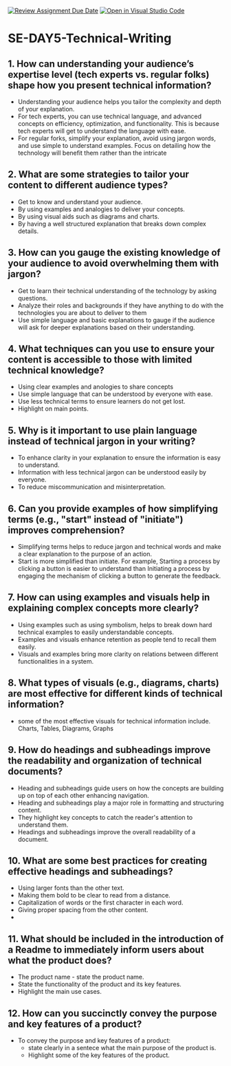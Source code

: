 [![Review Assignment Due Date](https://classroom.github.com/assets/deadline-readme-button-22041afd0340ce965d47ae6ef1cefeee28c7c493a6346c4f15d667ab976d596c.svg)](https://classroom.github.com/a/zsAR-pyY)
[![Open in Visual Studio Code](https://classroom.github.com/assets/open-in-vscode-2e0aaae1b6195c2367325f4f02e2d04e9abb55f0b24a779b69b11b9e10269abc.svg)](https://classroom.github.com/online_ide?assignment_repo_id=15765854&assignment_repo_type=AssignmentRepo)
# SE-DAY5-Technical-Writing
## 1. How can understanding your audience’s expertise level (tech experts vs. regular folks) shape how you present technical information?
- Understanding your audience helps you tailor the complexity and depth of your explanation.
- For tech experts, you can use technical language, and advanced concepts on efficiency, optimization, and functionality. This is because tech experts will get to understand the language with ease.
- For regular forks, simplify your explanation, avoid using jargon words, and use simple to understand examples. Focus on detailing how the technology will benefit them rather than the intricate

## 2. What are some strategies to tailor your content to different audience types?
- Get to know and understand your audience.
- By using examples and analogies to deliver your concepts.
- By using visual aids  such as diagrams and charts.
- By having a well structured explanation that breaks down complex details.
  
## 3. How can you gauge the existing knowledge of your audience to avoid overwhelming them with jargon?
- Get to learn their technical understanding of the technology by asking questions.
- Analyze their roles and backgrounds if they have anything to do with the technologies you are about to deliver to them
- Use simple language and basic explanations to gauge if the audience will ask for deeper explanations based on their understanding.
  
## 4. What techniques can you use to ensure your content is accessible to those with limited technical knowledge?
- Using clear examples and anologies to share concepts
- Use simple language that can be understood by everyone with ease.
- Use less technical terms to ensure learners do not get lost.
- Highlight on main points.
  
## 5. Why is it important to use plain language instead of technical jargon in your writing?
- To enhance clarity in your explanation to ensure the information is easy to understand.
- Information with less technical jargon can be understood easily by everyone.
- To reduce miscommunication and misinterpretation.

## 6. Can you provide examples of how simplifying terms (e.g., "start" instead of "initiate") improves comprehension?
- Simplifying terms helps to reduce jargon and technical words and make a clear explanation to the purpose of an action.
- Start is more simplified than initiate. For example, Starting a process by clicking a button is easier to understand than Initiating a process by engaging the mechanism of clicking a button to generate the feedback.


## 7. How can using examples and visuals help in explaining complex concepts more clearly?
- Using examples such as using symbolism, helps to break down hard technical examples to easily understandable concepts.
- Examples and visuals enhance retention as people tend to recall them easily.
- Visuals and examples bring more clarity on relations between different functionalities in a system.

  
## 8. What types of visuals (e.g., diagrams, charts) are most effective for different kinds of technical information?
- some of the most effective visuals for technical information include.
  Charts,
  Tables,
  Diagrams,
  Graphs

## 9. How do headings and subheadings improve the readability and organization of technical documents?
 - Heading and subheadings guide users on how the concepts are building up on top of each other enhancing navigation.
 - Heading and subheadings play a major role in formatting and structuring content.
 - They highlight key concepts to catch the reader's attention to understand them.
 - Headings and subheadings improve the overall readability of a document.

## 10. What are some best practices for creating effective headings and subheadings?
- Using larger fonts than the other text.
- Making them bold to be clear to read from a distance.
- Capitalization of words or the first character in each word.
- Giving proper spacing from the other content.
- 
## 11. What should be included in the introduction of a Readme to immediately inform users about what the product does?
- The product name - state the product name.
- State the functionality of the product and its key features.
- Highlight the main use cases.


## 12. How can you succinctly convey the purpose and key features of a product?
- To convey the purpose and key features of a product:
   - state clearly in a sentece what the main purpose of the product is.
   - Highlight some of the key features of the product.
